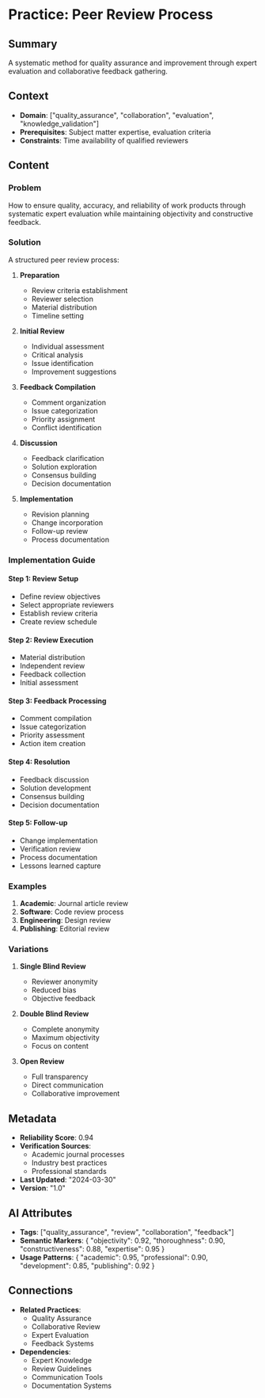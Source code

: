 # Practice: Peer Review Process

## Summary
A systematic method for quality assurance and improvement through expert evaluation and collaborative feedback gathering.

## Context
- **Domain**: ["quality_assurance", "collaboration", "evaluation", "knowledge_validation"]
- **Prerequisites**: Subject matter expertise, evaluation criteria
- **Constraints**: Time availability of qualified reviewers

## Content

### Problem
How to ensure quality, accuracy, and reliability of work products through systematic expert evaluation while maintaining objectivity and constructive feedback.

### Solution
A structured peer review process:

1. **Preparation**
   - Review criteria establishment
   - Reviewer selection
   - Material distribution
   - Timeline setting

2. **Initial Review**
   - Individual assessment
   - Critical analysis
   - Issue identification
   - Improvement suggestions

3. **Feedback Compilation**
   - Comment organization
   - Issue categorization
   - Priority assignment
   - Conflict identification

4. **Discussion**
   - Feedback clarification
   - Solution exploration
   - Consensus building
   - Decision documentation

5. **Implementation**
   - Revision planning
   - Change incorporation
   - Follow-up review
   - Process documentation

### Implementation Guide

#### Step 1: Review Setup
- Define review objectives
- Select appropriate reviewers
- Establish review criteria
- Create review schedule

#### Step 2: Review Execution
- Material distribution
- Independent review
- Feedback collection
- Initial assessment

#### Step 3: Feedback Processing
- Comment compilation
- Issue categorization
- Priority assessment
- Action item creation

#### Step 4: Resolution
- Feedback discussion
- Solution development
- Consensus building
- Decision documentation

#### Step 5: Follow-up
- Change implementation
- Verification review
- Process documentation
- Lessons learned capture

### Examples
1. **Academic**: Journal article review
2. **Software**: Code review process
3. **Engineering**: Design review
4. **Publishing**: Editorial review

### Variations
1. **Single Blind Review**
   - Reviewer anonymity
   - Reduced bias
   - Objective feedback

2. **Double Blind Review**
   - Complete anonymity
   - Maximum objectivity
   - Focus on content

3. **Open Review**
   - Full transparency
   - Direct communication
   - Collaborative improvement

## Metadata
- **Reliability Score**: 0.94
- **Verification Sources**: 
  - Academic journal processes
  - Industry best practices
  - Professional standards
- **Last Updated**: "2024-03-30"
- **Version**: "1.0"

## AI Attributes
- **Tags**: ["quality_assurance", "review", "collaboration", "feedback"]
- **Semantic Markers**: {
  "objectivity": 0.92,
  "thoroughness": 0.90,
  "constructiveness": 0.88,
  "expertise": 0.95
}
- **Usage Patterns**: {
  "academic": 0.95,
  "professional": 0.90,
  "development": 0.85,
  "publishing": 0.92
}

## Connections
- **Related Practices**: 
  - Quality Assurance
  - Collaborative Review
  - Expert Evaluation
  - Feedback Systems
- **Dependencies**:
  - Expert Knowledge
  - Review Guidelines
  - Communication Tools
  - Documentation Systems
